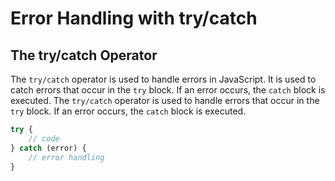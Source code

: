 # Error Handling with try/catch

## The try/catch Operator

The `try/catch` operator is used to handle errors in JavaScript. It is used to catch errors that occur in the `try` block. If an error occurs, the `catch` block is executed. The `try/catch` operator is used to handle errors that occur in the `try` block. If an error occurs, the `catch` block is executed.

```JavaScript
try {
    // code
} catch (error) {
    // error handling
}
```

